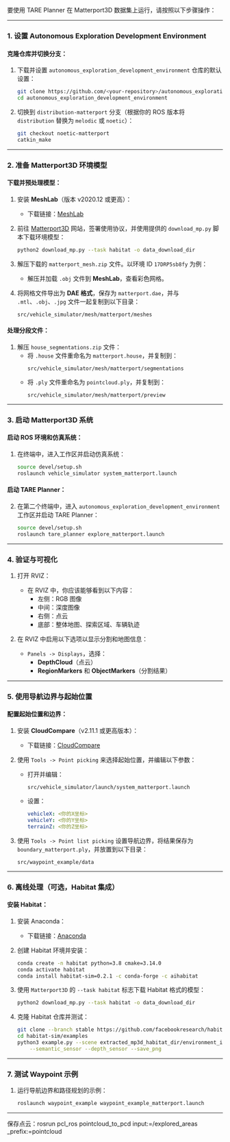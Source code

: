 要使用 TARE Planner 在 Matterport3D 数据集上运行，请按照以下步骤操作：

---

### **1. 设置 Autonomous Exploration Development Environment**
#### 克隆仓库并切换分支：
1. 下载并设置 `autonomous_exploration_development_environment` 仓库的默认设置：
   ```bash
   git clone https://github.com/<your-repository>/autonomous_exploration_development_environment.git
   cd autonomous_exploration_development_environment
   ```

2. 切换到 `distribution-matterport` 分支（根据你的 ROS 版本将 `distribution` 替换为 `melodic` 或 `noetic`）：
   ```bash
   git checkout noetic-matterport
   catkin_make
   ```

---

### **2. 准备 Matterport3D 环境模型**
#### 下载并预处理模型：
1. 安装 **MeshLab**（版本 v2020.12 或更高）：
   - 下载链接：[MeshLab](https://www.meshlab.net)
   
2. 前往 [Matterport3D](https://niessner.github.io/Matterport) 网站，签署使用协议，并使用提供的 `download_mp.py` 脚本下载环境模型：
   ```bash
   python2 download_mp.py --task habitat -o data_download_dir
   ```
3. 解压下载的 `matterport_mesh.zip` 文件。以环境 ID `17DRP5sb8fy` 为例：
   - 解压并加载 `.obj` 文件到 **MeshLab**，查看彩色网格。

4. 将网格文件导出为 **DAE 格式**，保存为 `matterport.dae`，并与 `.mtl`、`.obj`、`.jpg` 文件一起复制到以下目录：
   ```plaintext
   src/vehicle_simulator/mesh/matterport/meshes
   ```

#### 处理分段文件：
1. 解压 `house_segmentations.zip` 文件：
   - 将 `.house` 文件重命名为 `matterport.house`，并复制到：
     ```plaintext
     src/vehicle_simulator/mesh/matterport/segmentations
     ```
   - 将 `.ply` 文件重命名为 `pointcloud.ply`，并复制到：
     ```plaintext
     src/vehicle_simulator/mesh/matterport/preview
     ```

---

### **3. 启动 Matterport3D 系统**
#### 启动 ROS 环境和仿真系统：
1. 在终端中，进入工作区并启动仿真系统：
   ```bash
   source devel/setup.sh
   roslaunch vehicle_simulator system_matterport.launch
   ```

#### 启动 TARE Planner：
2. 在第二个终端中，进入 `autonomous_exploration_development_environment` 工作区并启动 TARE Planner：
   ```bash
   source devel/setup.sh
   roslaunch tare_planner explore_matterport.launch
   ```

---

### **4. 验证与可视化**
1. 打开 RVIZ：
   - 在 RVIZ 中，你应该能够看到以下内容：
     - 左侧：RGB 图像
     - 中间：深度图像
     - 右侧：点云
     - 底部：整体地图、探索区域、车辆轨迹

2. 在 RVIZ 中启用以下选项以显示分割和地图信息：
   - `Panels -> Displays`，选择：
     - **DepthCloud**（点云）
     - **RegionMarkers** 和 **ObjectMarkers**（分割结果）

---

### **5. 使用导航边界与起始位置**
#### 配置起始位置和边界：
1. 安装 **CloudCompare**（v2.11.1 或更高版本）：
   - 下载链接：[CloudCompare](https://www.danielgm.net/cc)

2. 使用 `Tools -> Point picking` 来选择起始位置，并编辑以下参数：
   - 打开并编辑：
     ```plaintext
     src/vehicle_simulator/launch/system_matterport.launch
     ```
   - 设置：
     ```yaml
     vehicleX: <你的X坐标>
     vehicleY: <你的Y坐标>
     terrainZ: <你的Z坐标>
     ```

3. 使用 `Tools -> Point list picking` 设置导航边界，将结果保存为 `boundary_matterport.ply`，并放置到以下目录：
   ```plaintext
   src/waypoint_example/data
   ```

---

### **6. 离线处理（可选，Habitat 集成）**
#### 安装 Habitat：
1. 安装 Anaconda：
   - 下载链接：[Anaconda](https://www.anaconda.com)
   
2. 创建 Habitat 环境并安装：
   ```bash
   conda create -n habitat python=3.8 cmake=3.14.0
   conda activate habitat
   conda install habitat-sim=0.2.1 -c conda-forge -c aihabitat
   ```

3. 使用 `Matterport3D` 的 `--task habitat` 标志下载 Habitat 格式的模型：
   ```bash
   python2 download_mp.py --task habitat -o data_download_dir
   ```

4. 克隆 Habitat 仓库并测试：
   ```bash
   git clone --branch stable https://github.com/facebookresearch/habitat-sim.git
   cd habitat-sim/examples
   python3 example.py --scene extracted_mp3d_habitat_dir/environment_id.glb \
       --semantic_sensor --depth_sensor --save_png
   ```

---

### **7. 测试 Waypoint 示例**
1. 运行导航边界和路径规划的示例：
   ```bash
   roslaunch waypoint_example waypoint_example_matterport.launch
   ```

---

保存点云：rosrun pcl_ros pointcloud_to_pcd input:=/explored_areas _prefix:=pointcloud

